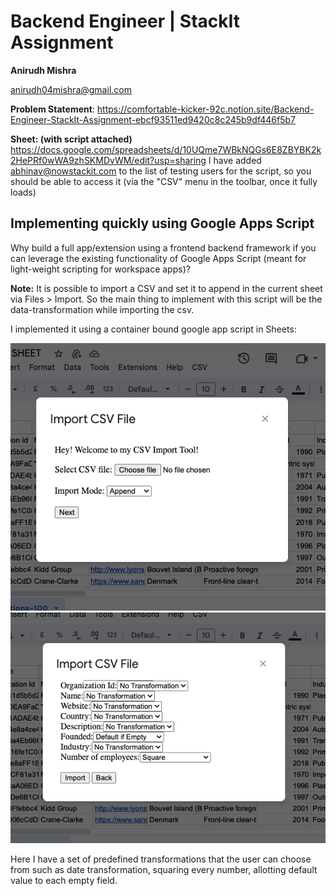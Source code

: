 # Backend Engineer | StackIt Assignment
**Anirudh Mishra**

[anirudh04mishra@gmail.com](mailto:anirudh04mishra@gmail.com)

**Problem Statement**: https://comfortable-kicker-92c.notion.site/Backend-Engineer-StackIt-Assignment-ebcf93511ed9420c8c245b9df446f5b7

**Sheet: (with script attached)** https://docs.google.com/spreadsheets/d/10UQme7WBkNQGs6E8ZBYBK2k2HePRf0wWA9zhSKMDvWM/edit?usp=sharing
I have added abhinav@nowstackit.com to the list of testing users for the script, so you should be able to access it (via the "CSV" menu in the toolbar, once it fully loads)

## Implementing quickly using Google Apps Script
Why build a full app/extension using a frontend backend framework if you can leverage the existing functionality of Google Apps Script (meant for light-weight scripting for workspace apps)?

**Note:** It is possible to import a CSV and set it to append in the current sheet via Files > Import. So the main thing to implement with this script will be the data-transformation while importing the csv.

I implemented it using a container bound google app script in Sheets:

![img1](img1.png)
![img2](img2.png)

Here I have a set of predefined transformations that the user can choose from such as date transformation, squaring every number, allotting default value to each empty field.
